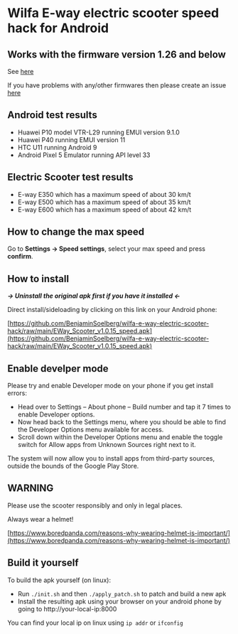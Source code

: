 # Wilfa E-way electric scooter speed hack for Android

## Works with the firmware version 1.26 and below
See [here](https://github.com/BenjaminSoelberg/wilfa-e-way-electric-scooter-hack/issues/5)

If you have problems with any/other firmwares then please create an issue [here](https://github.com/BenjaminSoelberg/wilfa-e-way-electric-scooter-hack/issues/new/choose)

## Android test results
* Huawei P10 model VTR-L29 running EMUI version 9.1.0
* Huawei P40 running EMUI version 11
* HTC U11 running Android 9
* Android Pixel 5 Emulator running API level 33

## Electric Scooter test results

* E-way E350 which has a maximum speed of about 30 km/t
* E-way E500 which has a maximum speed of about 35 km/t
* E-way E600 which has a maximum speed of about 42 km/t

## How to change the max speed

Go to **Settings -> Speed settings**, select your max speed and press **confirm**.

## How to install

***-> Uninstall the original apk first if you have it installed <-***

Direct install/sideloading by clicking on this link on your Android phone: 

[https://github.com/BenjaminSoelberg/wilfa-e-way-electric-scooter-hack/raw/main/EWay_Scooter_v1.0.15_speed.apk](https://github.com/BenjaminSoelberg/wilfa-e-way-electric-scooter-hack/raw/main/EWay_Scooter_v1.0.15_speed.apk)

## Enable develper mode

Please try and enable Developer mode on your phone if you get install errors:

* Head over to Settings – About phone – Build number and tap it 7 times to enable Developer options. 
* Now head back to the Settings menu, where you should be able to find the Developer Options menu available for access.
* Scroll down within the Developer Options menu and enable the toggle switch for Allow apps from Unknown Sources right next to it.

The system will now allow you to install apps from third-party sources, outside the bounds of the Google Play Store.

## WARNING

Please use the scooter responsibly and only in legal places.

Always wear a helmet!

[https://www.boredpanda.com/reasons-why-wearing-helmet-is-important/](https://www.boredpanda.com/reasons-why-wearing-helmet-is-important/)

## Build it yourself

To build the apk yourself (on linux):

* Run `./init.sh` and then `./apply_patch.sh` to patch and build a new apk
* Install the resulting apk using your browser on your android phone by going to http://your-local-ip:8000

You can find your local ip on linux using `ip addr` or `ifconfig`
